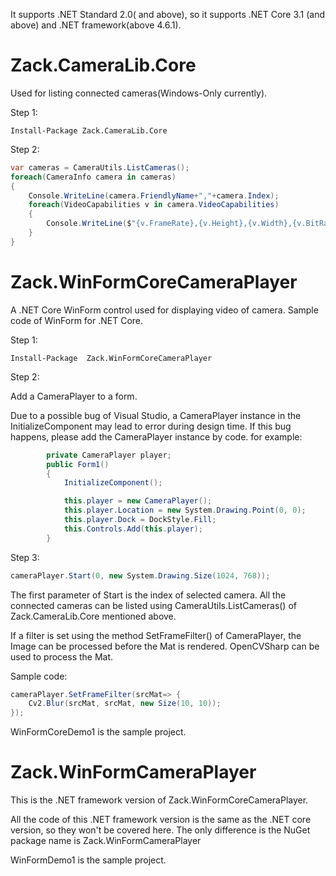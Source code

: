
It supports .NET Standard 2.0( and above), so it supports .NET Core 3.1 (and above) and .NET framework(above 4.6.1).

# Zack.CameraLib.Core
Used for listing connected cameras(Windows-Only currently).

Step 1:

```
Install-Package Zack.CameraLib.Core
```

Step 2:
```csharp
var cameras = CameraUtils.ListCameras();
foreach(CameraInfo camera in cameras)
{
	Console.WriteLine(camera.FriendlyName+","+camera.Index);
	foreach(VideoCapabilities v in camera.VideoCapabilities)
	{
		Console.WriteLine($"{v.FrameRate},{v.Height},{v.Width},{v.BitRate},{v.FrameRate}");
	}
}
```

# Zack.WinFormCoreCameraPlayer
A .NET Core WinForm control used for displaying video of camera.
Sample code of WinForm for .NET Core.

Step 1:

```
Install-Package  Zack.WinFormCoreCameraPlayer
```

Step 2:

Add a CameraPlayer to a form. 

Due to a possible bug of Visual Studio, a CameraPlayer instance in the InitializeComponent may lead to error during design time. If this bug happens, please add the CameraPlayer instance by code. for example:

```csharp
        private CameraPlayer player;
        public Form1()
        {
            InitializeComponent();

            this.player = new CameraPlayer();
			this.player.Location = new System.Drawing.Point(0, 0);
            this.player.Dock = DockStyle.Fill;
            this.Controls.Add(this.player);
		}
```

Step 3:
```csharp
cameraPlayer.Start(0, new System.Drawing.Size(1024, 768));
```

The first parameter of Start is the index of selected camera. All the connected cameras can be listed using CameraUtils.ListCameras() of Zack.CameraLib.Core mentioned above.

If a filter is set using the method SetFrameFilter() of CameraPlayer, the Image can be processed before the Mat is rendered. OpenCVSharp can be used to process the Mat.

Sample code:

```csharp
cameraPlayer.SetFrameFilter(srcMat=> {
	Cv2.Blur(srcMat, srcMat, new Size(10, 10));
});
```

WinFormCoreDemo1 is the sample project.

# Zack.WinFormCameraPlayer
This is the .NET framework version of Zack.WinFormCoreCameraPlayer.

All the code of this .NET framework version is the same as the .NET core version, so they won't be covered here. The only difference is the NuGet package name is Zack.WinFormCameraPlayer

WinFormDemo1 is the sample project.


